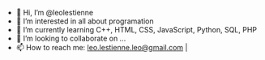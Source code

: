 - 👋 Hi, I’m @leolestienne
- 👀 I’m interested in all about programation
- 🌱 I’m currently learning C++, HTML, CSS, JavaScript, Python, SQL, PHP
- 💞️ I’m looking to collaborate on ...
- 📫 How to reach me: leo.lestienne.leo@gmail.com  |

<!---
leolestienne/leolestienne is a ✨ special ✨ repository because its `README.md` (this file) appears on your GitHub profile.
You can click the Preview link to take a look at your changes.
--->
